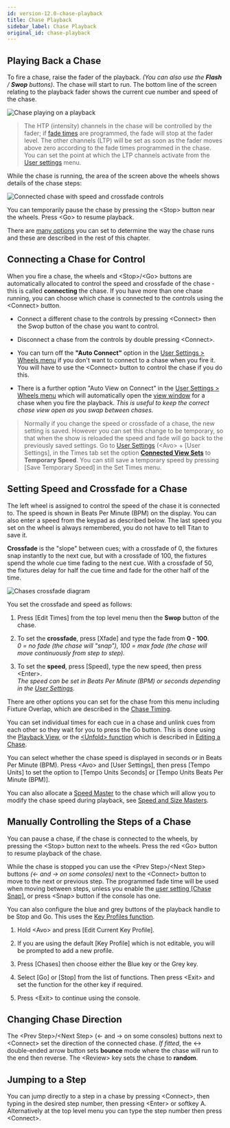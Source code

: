 ```yaml
---
id: version-12.0-chase-playback
title: Chase Playback
sidebar_label: Chase Playback
original_id: chase-playback
---
```


Playing Back a Chase
--------------------

To fire a chase, raise the fader of the playback. *(You can also use the
**Flash** / **Swop** buttons)*. The chase will start to run. The bottom line of the
screen relating to the playback fader shows the current cue number and
speed of the chase.

![Chase playing on a playback](/docs/images/Chase-playing-on-a-playback.png)

> The HTP (intensity) channels in the chase will be controlled by the
    fader; if [fade times](chase-timing.md) are programmed, the fade will stop at the fader
    level. The other channels (LTP) will be set as soon as the fader
    moves above zero according to the fade times programmed in the
    chase. You can set the point at which the LTP channels activate from
    the [User settings](../system-settings/user-settings.md) menu.

While the chase is running, the area of the screen above the wheels
shows details of the chase steps:

![Connected chase with speed and crossfade controls](/docs/images/Connected-chase-with-speed-and-crossfade-controls.png)

You can temporarily pause the chase by pressing the \<Stop\> button near
the wheels. Press \<Go\> to resume playback.

There are [many options](chase-options.md) you can set to determine the way the chase runs
and these are described in the rest of this chapter.

Connecting a Chase for Control
------------------------------

When you fire a chase, the wheels and \<Stop\>/\<Go\> buttons are automatically
allocated to control the speed and crossfade of the chase - this is
called **connecting** the chase. If you have more than one chase running,
you can choose which chase is connected to the controls using the
\<Connect\> button.

-   Connect a different chase to the controls by pressing \<Connect\>
    then the Swop button of the chase you want to control.

-   Disconnect a chase from the controls by double pressing \<Connect\>.

-   You can turn off the **"Auto Connect"** option in the [User
    Settings > Wheels menu](../system-settings/user-settings.md#auto-connect) if you don't want to connect to a chase when
    you fire it. You will have to use the \<Connect\> button to control
    the chase if you do this.

-   There is a further option "Auto View on Connect" in the [User
    Settings > Wheels menu](../system-settings/user-settings.md#auto-view-on-connect) which will automatically open the [view window](editing-a-chase.md#opening-a-chase-for-editing)
    for a chase when you fire the playback. *This is useful to keep the
    correct chase view open as you swap between chases.*

> Normally if you change the speed or crossfade of a chase, the new
    setting is saved. However you can set this change to be temporary,
    so that when the show is reloaded the speed and fade will go back to
    the previously saved settings. Go to [User Settings](../system-settings/user-settings.md)
    (\<Avo\> + \[User
    Settings\], in the Times tab set the option **[Connected View Sets](../system-settings/user-settings.md#connected-view-sets)** to
    **Temporary Speed**. You can still save a temporary speed by pressing
    \[Save Temporary Speed\] in the Set Times menu.

Setting Speed and Crossfade for a Chase
---------------------------------------

The left wheel is assigned to control the speed of the chase it is
connected to. The speed is shown in Beats Per Minute (BPM) on the
display. You can also enter a speed from the keypad as described below.
The last speed you set on the wheel is always remembered, you do not
have to tell Titan to save it.

**Crossfade** is the "slope" between cues; with a crossfade of 0, the
fixtures snap instantly to the next cue, but with a crossfade of 100,
the fixtures spend the whole cue time fading to the next cue. With a
crossfade of 50, the fixtures delay for half the cue time and fade for
the other half of the time.

![Chases crossfade diagram](/docs/images/Chases-crossfade-diagram.png)

You set the crossfade and speed as follows:

1. Press \[Edit Times\] from the top level menu then the **Swop** button of
the chase.

2. To set the **crossfade**, press \[Xfade\] and type the fade from **0 - 100**.\
*0 = no fade (the chase will "snap"), 100 = max fade (the chase will
move continuously from step to step).*

3. To set the **speed**, press \[Speed\], type the new speed, then press
\<Enter\>.\
*The speed can be set in Beats Per Minute (BPM) or seconds
depending in the [User Settings](../system-settings/user-settings.md).*

There are other options you can set for the chase from this menu
including Fixture Overlap, which are described in the [Chase Timing](chase-timing.md).

You can set individual times for each cue in a chase and unlink cues
from each other so they wait for you to press the Go button. This is
done using the [Playback View](editing-a-chase.md#opening-a-chase-for-editing),
or the [\<Unfold\> function](editing-a-chase.md#editing-a-chase-using-unfold) which is
described in [Editing a Chase](editing-a-chase.md).

You can select whether the chase speed is displayed in seconds or in
Beats Per Minute (BPM). Press \<Avo\> and \[User Settings\], then press
\[Tempo Units\] to set the option to \[Tempo Units Seconds\] or \[Tempo
Units Beats Per Minute (BPM)\].

You can also allocate a [Speed Master](../running-the-show/playback-controls.md#speed-and-size-masters)
to the chase which will allow you
to modify the chase speed during playback, see
[Speed and Size Masters](../running-the-show/playback-controls.md#speed-and-size-masters).

Manually Controlling the Steps of a Chase
-----------------------------------------

You can pause a chase, if the chase is connected to the wheels, by
pressing the \<Stop\> button next to the wheels. Press the red \<Go\> button
to resume playback of the chase.

While the chase is stopped you can use the \<Prev Step\>/\<Next Step\>
buttons *(← and → on some consoles)* next to the \<Connect\> button to
move to the next or previous step. The programmed fade time will be used
when moving between steps, unless you enable the [user setting \[Chase
Snap\]](../system-settings/user-settings.md#chase-snap), or press \<Snap\> button if the console has one.

You can also configure the blue and grey buttons of the playback handle
to be Stop and Go. This uses the [Key Profiles function](../system-settings/key-profiles.md).

1. Hold \<Avo\> and press \[Edit Current Key Profile\].

2. If you are using the default [Key Profile] which is not editable, you
will be prompted to add a new profile.

3. Press \[Chases\] then choose either the Blue key or the Grey key.

4. Select \[Go\] or \[Stop\] from the list of functions. Then press \<Exit\>
and set the function for the other key if required.

5. Press \<Exit\> to continue using the console.

Changing Chase Direction
------------------------

The \<Prev Step\>/\<Next Step\> (← and → on some consoles) buttons next
to \<Connect\> set the direction of the connected chase. *If fitted*, the
↔ double-ended arrow button sets **bounce** mode where the chase will run to
the end then reverse. The \<Review\> key sets the chase to **random**.

Jumping to a Step
-----------------

You can jump directly to a step in a chase by pressing \<Connect\>, then
typing in the desired step number, then pressing \<Enter\> or softkey A.
Alternatively at the top level menu you can type the step number then
press \<Connect\>.